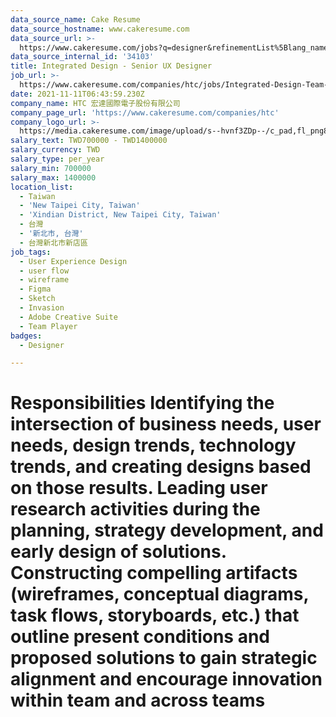 ```yaml
---
data_source_name: Cake Resume
data_source_hostname: www.cakeresume.com
data_source_url: >-
  https://www.cakeresume.com/jobs?q=designer&refinementList%5Blang_name%5D%5B0%5D=English&refinementList%5Bsalary_type%5D=per_year
data_source_internal_id: '34103'
title: Integrated Design - Senior UX Designer
job_url: >-
  https://www.cakeresume.com/companies/htc/jobs/Integrated-Design-Team-Senior-UX-Designer
date: 2021-11-11T06:43:59.230Z
company_name: HTC 宏達國際電子股份有限公司
company_page_url: 'https://www.cakeresume.com/companies/htc'
company_logo_url: >-
  https://media.cakeresume.com/image/upload/s--hvnf3ZDp--/c_pad,fl_png8,h_200,w_200/v1569659591/gwf2hetj4bvzypwfrkvj.png
salary_text: TWD700000 - TWD1400000
salary_currency: TWD
salary_type: per_year
salary_min: 700000
salary_max: 1400000
location_list:
  - Taiwan
  - 'New Taipei City, Taiwan'
  - 'Xindian District, New Taipei City, Taiwan'
  - 台灣
  - '新北市, 台灣'
  - 台灣新北市新店區
job_tags:
  - User Experience Design
  - user flow
  - wireframe
  - Figma
  - Sketch
  - Invasion
  - Adobe Creative Suite
  - Team Player
badges:
  - Designer

---
```


# Responsibilities Identifying the intersection of business needs, user needs, design trends, technology trends, and creating designs based on those results. Leading user research activities during the planning, strategy development, and early design of solutions. Constructing compelling artifacts (wireframes, conceptual diagrams, task flows, storyboards, etc.) that outline present conditions and proposed solutions to gain strategic alignment and encourage innovation within team and across teams